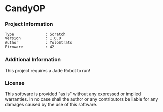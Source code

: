 CandyOP
================



### Project Information
```
Type              : Scratch
Version           : 1.0.0
Author            : YoloStrats
Firmware          : 42
```

### Additional Information
This project requires a Jade Robot to run!

### License
This software is provided "as is" without any expressed or implied warranties.  In no case shall the author or any contributors be liable for any damages caused by the use of this software.

